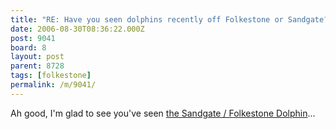 ```yaml
---
title: "RE: Have you seen dolphins recently off Folkestone or Sandgate? - 9041"
date: 2006-08-30T08:36:22.000Z
post: 9041
board: 8
layout: post
parent: 8728
tags: [folkestone]
permalink: /m/9041/
---
```

Ah good, I'm glad to see you've seen <a href="http://www.folkestonegerald.com/folkestone/90/38//RE-SundayMirror-co-uk-News-RACE-FOR.html">the Sandgate / Folkestone Dolphin</a>...
